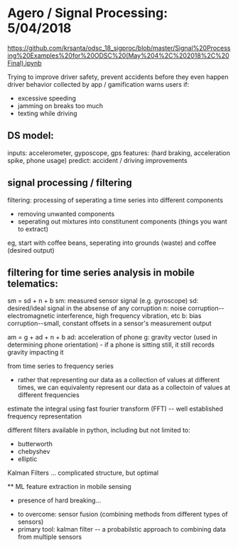 
# Agero / Signal Processing: 5/04/2018

https://github.com/krsanta/odsc_18_sigproc/blob/master/Signal%20Processing%20Examples%20for%20ODSC%20(May%204%2C%202018%2C%20Final).ipynb

Trying to improve driver safety, prevent accidents before they even happen
driver behavior collected by app / gamification
warns users if:
* excessive speeding
* jamming on breaks too much
* texting while driving

DS model:
----------
inputs:   accelerometer, gyposcope, gps
features: (hard braking, acceleration spike, phone usage)
predict:  accident / driving improvements

signal processing / filtering
---------------------------------
filtering: processing of seperating a time series into different components
* removing unwanted components
* seperating out mixtures into constitunent components (things you want to extract)

eg, start with coffee beans, seperating into grounds (waste) and coffee (desired output)

filtering for time series analysis in mobile telematics:
---------------------------------------------------------
sm = sd + n + b
sm: measured sensor signal (e.g. gyroscope)
sd: desired/ideal signal in the absense of any corruption
n:  noise corruption--electromagnetic interference, high frequency vibration, etc
b:  bias corruption--small, constant offsets in a sensor's measurement output

am = g + ad + n + b
ad: acceleration of phone
g:  gravity vector (used in determining phone orientation)
	- if a phone is sitting still, it still records gravity impacting it

from time series to frequency series
* rather that representing our data as a collection of values at different times, we can equivalenty represent our data as a collectoin of values at different frequencies

estimate the integral using fast fourier transform (FFT) -- well established frequency representation

different filters available in python, including but not limited to:
* butterworth
* chebyshev
* elliptic

Kalman Filters ... complicated structure, but optimal

** ML feature extraction in mobile sensing
* presence of hard breaking... 
- to overcome: sensor fusion (combining methods from different types of sensors)
- primary tool: kalman filter -- a probabilstic approach to combining data from multiple sensors
